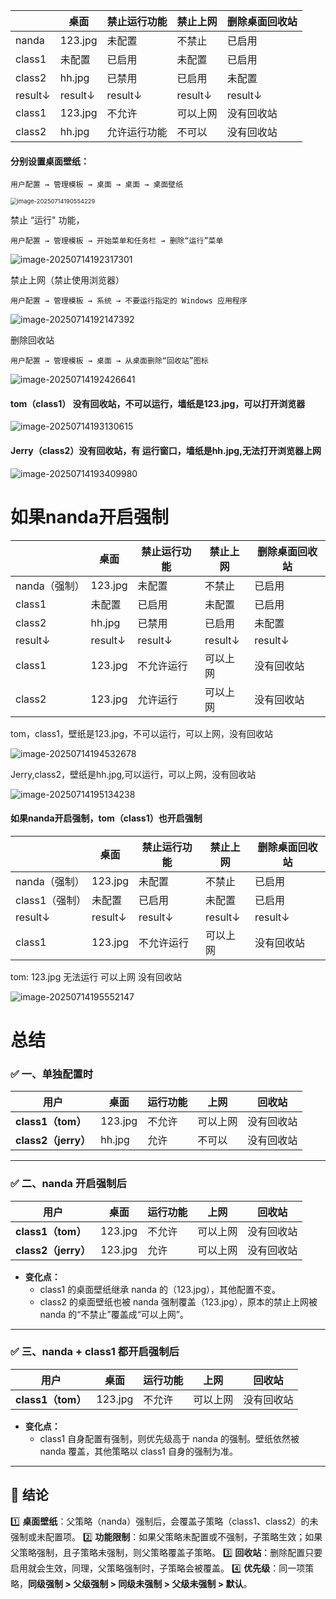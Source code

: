 |         | 桌面    | 禁止运行功能 | 禁止上网 | 删除桌面回收站 |
| ------- | ------- | ------------ | -------- | -------------- |
| nanda   | 123.jpg | 未配置       | 不禁止   | 已启用         |
| class1  | 未配置  | 已启用       | 未配置   | 已启用         |
| class2  | hh.jpg  | 已禁用       | 已启用   | 未配置         |
| result↓ | result↓ | result↓      | result↓  | result↓        |
| class1  | 123.jpg | 不允许       | 可以上网 | 没有回收站     |
| class2  | hh.jpg  | 允许运行功能 | 不可以   | 没有回收站     |

#### 分别设置桌面壁纸：

```
用户配置 → 管理模板 → 桌面 → 桌面 → 桌面壁纸
```

<img src="images/image-20250714190554229.png" alt="image-20250714190554229" style="zoom:67%;" />

禁止 “运行" 功能，

```
用户配置 → 管理模板 → 开始菜单和任务栏 → 删除“运行”菜单
```

![image-20250714192317301](images/image-20250714192317301.png)

禁止上网（禁止使用浏览器）

```
用户配置 → 管理模板 → 系统 → 不要运行指定的 Windows 应用程序
```

![image-20250714192147392](images/image-20250714192147392.png)

删除回收站

```
用户配置 → 管理模板 → 桌面 → 从桌面删除“回收站”图标
```

![image-20250714192426641](images/image-20250714192426641.png)



#### tom（class1） 没有回收站，不可以运行，墙纸是123.jpg，可以打开浏览器

![image-20250714193130615](images/image-20250714193130615.png)

#### Jerry（class2）没有回收站，有 运行窗口，墙纸是hh.jpg,无法打开浏览器上网

![image-20250714193409980](images/image-20250714193409980.png)



# 如果nanda开启强制

|               | 桌面    | 禁止运行功能 | 禁止上网 | 删除桌面回收站 |
| ------------- | ------- | ------------ | -------- | -------------- |
| nanda（强制） | 123.jpg | 未配置       | 不禁止   | 已启用         |
| class1        | 未配置  | 已启用       | 未配置   | 已启用         |
| class2        | hh.jpg  | 已禁用       | 已启用   | 未配置         |
| result↓       | result↓ | result↓      | result↓  | result↓        |
| class1        | 123.jpg | 不允许运行   | 可以上网 | 没有回收站     |
| class2        | 123.jpg | 允许运行     | 可以上网 | 没有回收站     |

tom，class1，壁纸是123.jpg，不可以运行，可以上网，没有回收站

![image-20250714194532678](images/image-20250714194532678.png)

Jerry,class2，壁纸是hh.jpg,可以运行，可以上网，没有回收站

![image-20250714195134238](images/image-20250714195134238.png)

#### 如果nanda开启强制，tom（class1）也开启强制

|                | 桌面    | 禁止运行功能 | 禁止上网 | 删除桌面回收站 |
| -------------- | ------- | ------------ | -------- | -------------- |
| nanda（强制）  | 123.jpg | 未配置       | 不禁止   | 已启用         |
| class1（强制） | 未配置  | 已启用       | 未配置   | 已启用         |
| result↓        | result↓ | result↓      | result↓  | result↓        |
| class1         | 123.jpg | 不允许运行   | 可以上网 | 没有回收站     |

tom:  123.jpg   无法运行    可以上网  没有回收站

![image-20250714195552147](images/image-20250714195552147.png)

# 总结

### ✅ **一、单独配置时**

| 用户                | 桌面    | 运行功能 | 上网     | 回收站     |
| ------------------- | ------- | -------- | -------- | ---------- |
| **class1（tom）**   | 123.jpg | 不允许   | 可以上网 | 没有回收站 |
| **class2（jerry）** | hh.jpg  | 允许     | 不可以   | 没有回收站 |



------

### ✅ **二、nanda 开启强制后**

| 用户                | 桌面    | 运行功能 | 上网     | 回收站     |
| ------------------- | ------- | -------- | -------- | ---------- |
| **class1（tom）**   | 123.jpg | 不允许   | 可以上网 | 没有回收站 |
| **class2（jerry）** | 123.jpg | 允许     | 可以上网 | 没有回收站 |



- **变化点：**
  - class1 的桌面壁纸继承 nanda 的（123.jpg），其他配置不变。
  - class2 的桌面壁纸也被 nanda 强制覆盖（123.jpg），原本的禁止上网被 nanda 的“不禁止”覆盖成“可以上网”。

------

### ✅ **三、nanda + class1 都开启强制后**

| 用户              | 桌面    | 运行功能 | 上网     | 回收站     |
| ----------------- | ------- | -------- | -------- | ---------- |
| **class1（tom）** | 123.jpg | 不允许   | 可以上网 | 没有回收站 |



- **变化点：**
  - class1 自身配置有强制，则优先级高于 nanda 的强制。壁纸依然被 nanda 覆盖，其他策略以 class1 自身的强制为准。

------

## 📝 结论

1️⃣ **桌面壁纸**：父策略（nanda）强制后，会覆盖子策略（class1、class2）的未强制或未配置项。
 2️⃣ **功能限制**：如果父策略未配置或不强制，子策略生效；如果父策略强制，且子策略未强制，则父策略覆盖子策略。
 3️⃣ **回收站**：删除配置只要启用就会生效，同理，父策略强制时，子策略会被覆盖。
 4️⃣ **优先级**：同一项策略，**同级强制 > 父级强制 > 同级未强制 > 父级未强制 > 默认**。









